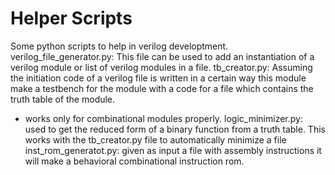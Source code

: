 # Helper Scripts
Some python scripts to help in verilog developtment.
verilog_file_generator.py: This file can be used to add an instantiation of a verilog module or list of verilog modules in a file.
tb_creator.py: Assuming the initiation code of a verilog file is written in a certain way this module make a testbench for the module with a code for a file which contains the truth table of the module.
- works only for combinational modules properly.
logic_minimizer.py: used to get the reduced form of a binary function from a truth table. This works with the tb_creator.py file to automatically minimize a file
inst_rom_generatot.py: given as input a file with assembly instructions it will make a behavioral combinational instruction rom.

